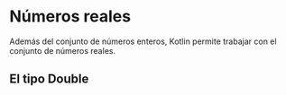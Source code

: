 # Números reales

Además del conjunto de números enteros, Kotlin permite trabajar con el conjunto de números reales.

## El tipo Double

